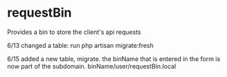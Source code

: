 # requestBin
Provides a bin to store the client's api requests

6/13  changed a table: run php artisan migrate:fresh

6/15 added a new table, migrate. the binName that is entered in the form is now part of the subdomain. binName/user/requestBin.local
